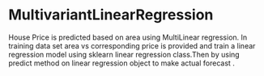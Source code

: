 # MultivariantLinearRegression
House Price is predicted based on area using MultiLinear regression. In training data set area vs corresponding price is provided and train a linear regression model using sklearn linear regression class.Then by using predict method on linear regression object to make actual forecast . 
